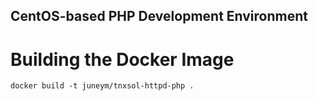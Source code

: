 CentOS-based PHP Development Environment
------------------------------------------


Building the Docker Image
===========================

   `
    docker build -t juneym/tnxsol-httpd-php .
   `
